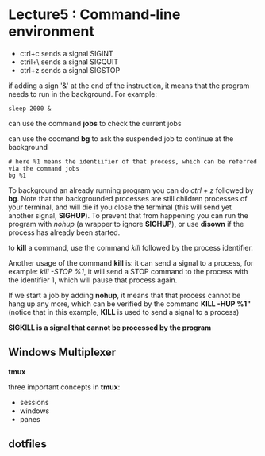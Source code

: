 # Lecture5 : Command-line environment
* ctrl+c sends a signal SIGINT
* ctril+\ sends a signal SIGQUIT
* ctrl+z sends a signal SIGSTOP

if adding a sign '&' at the end of the instruction, it means that the program needs to run in the background. For example:

```shell
sleep 2000 &
```

can use the command **jobs** to check the current jobs

can use the coomand **bg** to ask the suspended job to continue at the background

```shell
# here %1 means the identiifier of that process, which can be referred via the command jobs
bg %1
```

To background an already running program you can do *ctrl + z* followed by **bg**. Note that the backgrounded processes are still children processes of your terminal, and will die if you close the terminal (this will send yet another signal, **SIGHUP**). To prevent that from happening you can run the program with *nohup* (a wrapper to ignore **SIGHUP**), or use **disown** if the process has already been started. 

to **kill** a command, use the command *kill* followed by the process identifier.

Another usage of the command **kill** is: it can send a signal to a process, for example:
*kill -STOP %1*, it will send a STOP command to the process with the identifier 1, which will pause that process again.

If we start a job by adding **nohup**, it means that that process cannot be hang up any more, which can be verified by the command **KILL -HUP %1"** (notice that in this example, **KILL** is used to send a signal  to a process)

**SIGKILL is a signal that cannot be processed by the program**


## Windows Multiplexer
**tmux**

three important concepts in **tmux**:

* sessions
* windows
* panes

## dotfiles


